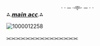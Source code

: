ㅤㅤ ㅤㅤ ㅤㅤㅤ ㅤㅤ ㅤ· · ─ ·𖥸· ─ · ·
ㅤ ㅤ ㅤㅤㅤㅤㅤㅤㅤㅤㅤ ㅤㅤ
ㅤ ㅤㅤㅤ⁂.[𝙢𝙖𝙞𝙣 𝙖𝙘𝙘](https://github.com/rxuge).⁂ 

![1000012258](https://files.catbox.moe/99t7ff.png)

⫘⫘⫘⫘⫘⫘⫘⫘⫘⫘⫘⫘⫘⫘⫘
